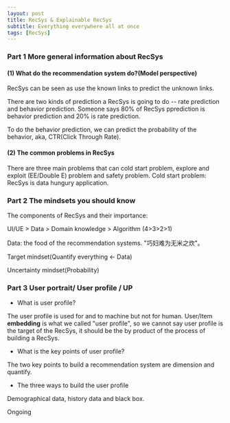 ```yaml
---
layout: post
title: RecSys & Explainable RecSys
subtitle: Everything everywhere all at once
tags: [RecSys]
---
```


### Part 1 More general information about RecSys

#### (1) What do the recommendation system do?(Model perspective)

RecSys can be seen as use the known links to predict the unknown links.

There are two kinds of prediction a RecSys is going to do -- rate prediction and behavior prediction. Someone says 80% of RecSys pprediction is behavior prediction and 20% is rate prediction.

To do the behavior prediction, we can predict the probability of the behavior, aka, CTR(Click Through Rate).

#### (2) The common problems in RecSys  

There are three main problems that can cold start problem, explore and exploit (EE/Double E) problem and safety problem.
Cold start problem: RecSys is data hungury application.

### Part 2 The mindsets you should know

The components of RecSys and their importance: 

UI/UE > Data > Domain knowledge > Algorithm (4>3>2>1)

Data: the food of the recommendation systems. "巧妇难为无米之炊"。

Target mindset(Quantify everything <- Data)

Uncertainty mindset(Probability)

### Part 3 User portrait/ User profile / UP

- What is user profile? 

The user profile is used for and to machine but not for human.
User/Item **embedding** is what we called "user profile", so we cannot say user profile is the target of the RecSys, it should be the by product of the process of building a RecSys.

- What is the key points of user profile?

The two key points to build a recommendation system are dimension and quantify.

- The three ways to build the user profile

Demographical data, history data and black box.

Ongoing
<!-- UP from the text data (NLP) include two main steps: change text data to structral data, e.g. word embedding and then is the tag selection from the user. 不知道可不可以这么理解，基于文本的，其实是推荐算法中基于内容的推荐的一种实现形式或事算法，其目的就是为了找到标签，但是基于内容的推荐算法的又不止标签这么一种形式。

什么是基于内容的推荐系统，为什么说基于内容的推荐系统是推荐系统的孩童时代？

推荐系统算法中的基础算法-协同过滤 - 物以类聚 人以群分 - 命根子（用户物品关系矩阵） -->

